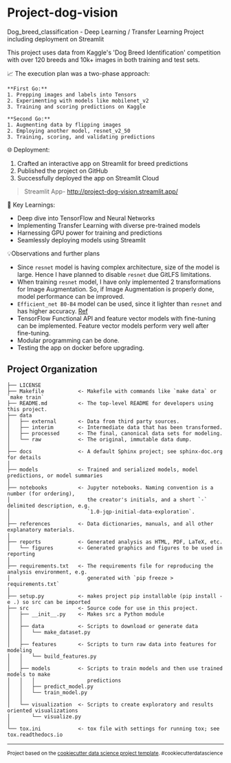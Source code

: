 Project-dog-vision
==============================

Dog_breed_classification - Deep Learning / Transfer Learning Project including deployment on Streamlit

This project uses data from Kaggle's 'Dog Breed Identification' competition with over 120 breeds and 10k+ images in both training and test sets.

📈 The execution plan was a two-phase approach:

    **First Go:**
    1. Prepping images and labels into Tensors
    2. Experimenting with models like mobilenet_v2
    3. Training and scoring predictions on Kaggle

    **Second Go:**
    1. Augmenting data by flipping images
    2. Employing another model, resnet_v2_50
    3. Training, scoring, and validating predictions

🌐 Deployment:
1. Crafted an interactive app on Streamlit for breed predictions
2. Published the project on GitHub
3. Successfully deployed the app on Streamlit Cloud
> Streamlit App- http://project-dog-vision.streamlit.app/


🔑 Key Learnings:
- Deep dive into TensorFlow and Neural Networks
- Implementing Transfer Learning with diverse pre-trained models
- Harnessing GPU power for training and predictions
- Seamlessly deploying models using Streamlit

💡Observations and further plans
- Since `resnet` model is having complex architecture, size of the model is large.
    Hence I have planned to disable `resnet` due GitLFS limitations.
- When training `resnet` model, I have only implemented 2 transformations for Image Augmentation.
    So, if Image Augmentation is properly done, model performance can be improved.
- `Efficient_net B0-B4` model can be used, since it lighter than `resnet` and
    has higher accuracy. [Ref](https://wisdomml.in/efficientnet-and-its-performance-comparison-with-other-transfer-learning-networks/#:~:text=EfficientNet%20has%20shown%20superior%20performance%20on%20object%20detection%20tasks%20compared,method%20achieved%20only%2050.0%20AP.)
- TensorFlow Functional API and feature vector models with fine-tuning can be implemented.
    Feature vector models perform very well after fine-tuning.
- Modular programming can be done.
- Testing the app on docker before upgrading.

Project Organization
------------

    ├── LICENSE
    ├── Makefile           <- Makefile with commands like `make data` or `make train`
    ├── README.md          <- The top-level README for developers using this project.
    ├── data
    │   ├── external       <- Data from third party sources.
    │   ├── interim        <- Intermediate data that has been transformed.
    │   ├── processed      <- The final, canonical data sets for modeling.
    │   └── raw            <- The original, immutable data dump.
    │
    ├── docs               <- A default Sphinx project; see sphinx-doc.org for details
    │
    ├── models             <- Trained and serialized models, model predictions, or model summaries
    │
    ├── notebooks          <- Jupyter notebooks. Naming convention is a number (for ordering),
    │                         the creator's initials, and a short `-` delimited description, e.g.
    │                         `1.0-jqp-initial-data-exploration`.
    │
    ├── references         <- Data dictionaries, manuals, and all other explanatory materials.
    │
    ├── reports            <- Generated analysis as HTML, PDF, LaTeX, etc.
    │   └── figures        <- Generated graphics and figures to be used in reporting
    │
    ├── requirements.txt   <- The requirements file for reproducing the analysis environment, e.g.
    │                         generated with `pip freeze > requirements.txt`
    │
    ├── setup.py           <- makes project pip installable (pip install -e .) so src can be imported
    ├── src                <- Source code for use in this project.
    │   ├── __init__.py    <- Makes src a Python module
    │   │
    │   ├── data           <- Scripts to download or generate data
    │   │   └── make_dataset.py
    │   │
    │   ├── features       <- Scripts to turn raw data into features for modeling
    │   │   └── build_features.py
    │   │
    │   ├── models         <- Scripts to train models and then use trained models to make
    │   │   │                 predictions
    │   │   ├── predict_model.py
    │   │   └── train_model.py
    │   │
    │   └── visualization  <- Scripts to create exploratory and results oriented visualizations
    │       └── visualize.py
    │
    └── tox.ini            <- tox file with settings for running tox; see tox.readthedocs.io


--------

<p><small>Project based on the <a target="_blank" href="https://drivendata.github.io/cookiecutter-data-science/">cookiecutter data science project template</a>. #cookiecutterdatascience</small></p>

